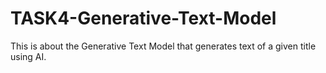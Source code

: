 # TASK4-Generative-Text-Model
This is about the Generative Text Model that generates text of a given title using AI.
